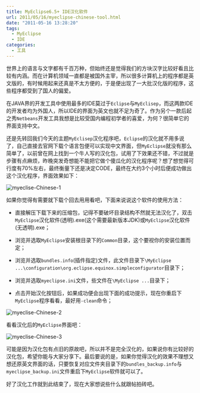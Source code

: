 ```yaml
---
title: MyEclipse6.5+ IDE汉化软件
url: 2011/05/16/myeclipse-chinese-tool.html
date: "2011-05-16 13:28:20"
tags: 
  - MyEclipse
  - IDE
categories:
  - 工具
---
```

 
世界上的语言与文字都有千百万种，但始终还是觉得我们的方块汉字比较好看且比较有内涵。而在计算机领域一直都是被国外主宰，所以很多计算机上的程序都是英文版的，有时候用起来还真是不太方便的，于是便出现了一大批汉化版的程序，这些程序都受到了国人的偏爱。

<!--more-->

在JAVA界的开发工具中使用最多的IDE莫过于`Eclipse`与`MyEclisep`，而这两款IDE的开发者均为外国人，所以IDE的界面为英文也就不足为奇了。作为另个一款后起之秀`Netbeans`开发工具我想是比较受国内编程初学者的喜爱，为何？很简单它的界面支持中文。

还是先转回我们今天的主题`MyEclisep`汉化程序吧，`Eclipse`的汉化就不用多说了，自己直接去官网下载个语言包便可以实现中文界面，但`MyEclipse`就没有那么简单了，以前曾在网上找到一个牛人写的汉化包，试用了下效果还不错，不过就是步骤有点麻烦，昨晚突发奇想能不能把它做个傻瓜化的汉化程序呢？想了想觉得可行度有70%左右，最终衡量下还是决定CODE，最终在大约3个小时后便成功做出这个汉化程序，界面效果如下：

![myeclise-Chinese-1](http://siteimgs.lisenhui.cn/2011/05-16-myeclipse-Chinese-1.png-alias)

如果你觉得有需要就下载个回去用用看吧，下面来说说这个软件的使用方法：

* 直接解压下载下来的压缩包，记得不要破坏目录结构不然就无法汉化了，双击`MyEclipse`汉化软件(透明).exe(这个需要最新版本JDK)或`MyEclipse`汉化软件(无透明).exe；

* 浏览并选取`MyEclipse`安装根目录下的`Common`目录，这个要视你的安装位置而定；

* 浏览并选取`bundles.info`(插件指定)文件，此文件目录下`\MyEclipse ...\configuration\org.eclipse.equinox.simpleconfigurator`目录下；

* 浏览并选取`myeclipse.ini`文件，些文件在`\MyEclipse ...`目录下；

* 点击开始汉化按钮后，如果成功便会出现下面的成功提示，现在你重启下`MyEclipse`程序看看，最好用`-clean`命令；


![myeclise-Chinese-2](http://siteimgs.lisenhui.cn/2011/05-16-myeclipse-Chinese-2.png-alias)

看看汉化后的`MyEclipse`界面吧：

![myeclise-Chinese-3](http://siteimgs.lisenhui.cn/2011/05-16-myeclipse-Chinese-3.png-alias)

可能是因为汉化包有点旧的原故吧，所以并不是完全汉化的，如果说你有比较好的汉化包，希望你能与大家分享下。最后要说的是，如果你觉得汉化的效果不理想又想还原英文界面的话，只要恢复对应文件夹目录下的`bundles_backup.info`与`myeclipse_backup.ini`文件重启下`MyEclipse`软件就可以了。

好了汉化工作就到此结束了，现在大家想说些什么就跟帖拍砖吧。